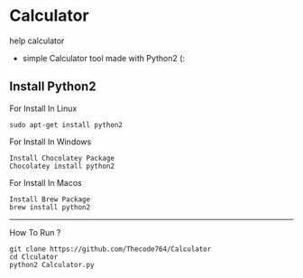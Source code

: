 # Calculator
help calculator
- simple Calculator tool made with Python2 (:
## Install Python2
For Install In Linux 
```
sudo apt-get install python2
```
For Install In Windows
```
Install Chocolatey Package
Chocolatey install python2
```
For Install In Macos
```
Install Brew Package
brew install python2
```
---
How To Run ?
```
git clone https://github.com/Thecode764/Calculator
cd Clculator
python2 Calculator.py
```
